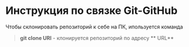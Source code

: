 # Инструкция по связке Git-GitHub
Чтобы склонировать репозиторий к себе на ПК, ипользуется команда
 > **git clone URl** - клонируется репозиторий по адресу ** URL** 
